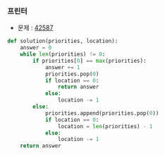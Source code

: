 ### 프린터

- 문제 : [42587](https://programmers.co.kr/learn/courses/30/lessons/42587)

```python
def solution(priorities, location):
    answer = 0
    while len(priorities) != 0:
        if priorities[0] == max(priorities):
            answer += 1
            priorities.pop(0)
            if location == 0:
                return answer
            else:
                location -= 1
        else:
            priorities.append(priorities.pop(0))
            if location == 0:
                location = len(priorities) - 1
            else:
                location -= 1
    return answer
```

